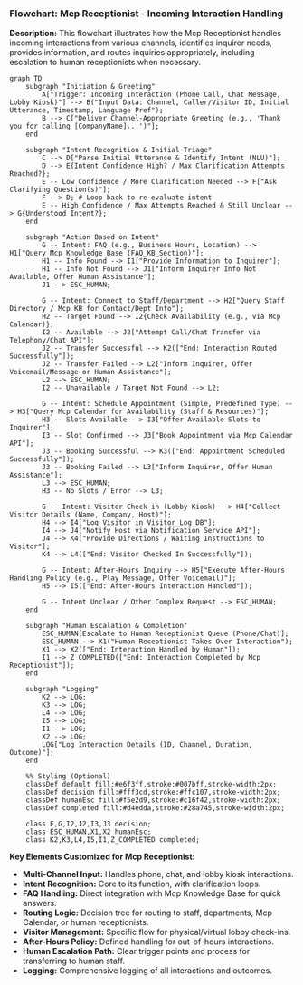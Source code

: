 ### Flowchart: Mcp Receptionist - Incoming Interaction Handling

**Description:** This flowchart illustrates how the Mcp Receptionist handles incoming interactions from various channels, identifies inquirer needs, provides information, and routes inquiries appropriately, including escalation to human receptionists when necessary.

```mermaid
graph TD
    subgraph "Initiation & Greeting"
        A["Trigger: Incoming Interaction (Phone Call, Chat Message, Lobby Kiosk)"] --> B("Input Data: Channel, Caller/Visitor ID, Initial Utterance, Timestamp, Language Pref");
        B --> C["Deliver Channel-Appropriate Greeting (e.g., 'Thank you for calling [CompanyName]...')"];
    end

    subgraph "Intent Recognition & Initial Triage"
        C --> D["Parse Initial Utterance & Identify Intent (NLU)"];
        D --> E{Intent Confidence High? / Max Clarification Attempts Reached?};
        E -- Low Confidence / More Clarification Needed --> F["Ask Clarifying Question(s)"];
        F --> D; # Loop back to re-evaluate intent
        E -- High Confidence / Max Attempts Reached & Still Unclear --> G{Understood Intent?};
    end

    subgraph "Action Based on Intent"
        G -- Intent: FAQ (e.g., Business Hours, Location) --> H1["Query Mcp Knowledge Base (FAQ_KB_Section)"];
        H1 -- Info Found --> I1["Provide Information to Inquirer"];
        H1 -- Info Not Found --> J1["Inform Inquirer Info Not Available, Offer Human Assistance"];
        J1 --> ESC_HUMAN; 

        G -- Intent: Connect to Staff/Department --> H2["Query Staff Directory / Mcp KB for Contact/Dept Info"];
        H2 -- Target Found --> I2{Check Availability (e.g., via Mcp Calendar)};
        I2 -- Available --> J2["Attempt Call/Chat Transfer via Telephony/Chat API"];
        J2 -- Transfer Successful --> K2(["End: Interaction Routed Successfully"]);
        J2 -- Transfer Failed --> L2["Inform Inquirer, Offer Voicemail/Message or Human Assistance"];
        L2 --> ESC_HUMAN;
        I2 -- Unavailable / Target Not Found --> L2;

        G -- Intent: Schedule Appointment (Simple, Predefined Type) --> H3["Query Mcp Calendar for Availability (Staff & Resources)"];
        H3 -- Slots Available --> I3["Offer Available Slots to Inquirer"];
        I3 -- Slot Confirmed --> J3["Book Appointment via Mcp Calendar API"];
        J3 -- Booking Successful --> K3(["End: Appointment Scheduled Successfully"]);
        J3 -- Booking Failed --> L3["Inform Inquirer, Offer Human Assistance"];
        L3 --> ESC_HUMAN;
        H3 -- No Slots / Error --> L3;

        G -- Intent: Visitor Check-in (Lobby Kiosk) --> H4["Collect Visitor Details (Name, Company, Host)"];
        H4 --> I4["Log Visitor in Visitor_Log_DB"];
        I4 --> J4["Notify Host via Notification Service API"];
        J4 --> K4["Provide Directions / Waiting Instructions to Visitor"];
        K4 --> L4(["End: Visitor Checked In Successfully"]);
        
        G -- Intent: After-Hours Inquiry --> H5["Execute After-Hours Handling Policy (e.g., Play Message, Offer Voicemail)"];
        H5 --> I5(["End: After-Hours Interaction Handled"]);

        G -- Intent Unclear / Other Complex Request --> ESC_HUMAN;
    end

    subgraph "Human Escalation & Completion"
        ESC_HUMAN[Escalate to Human Receptionist Queue (Phone/Chat)];
        ESC_HUMAN --> X1("Human Receptionist Takes Over Interaction");
        X1 --> X2(["End: Interaction Handled by Human"]);
        I1 --> Z_COMPLETED(["End: Interaction Completed by Mcp Receptionist"]);
    end

    subgraph "Logging"
        K2 --> LOG;
        K3 --> LOG;
        L4 --> LOG;
        I5 --> LOG;
        I1 --> LOG;
        X2 --> LOG;
        LOG["Log Interaction Details (ID, Channel, Duration, Outcome)"];
    end

    %% Styling (Optional)
    classDef default fill:#e6f3ff,stroke:#007bff,stroke-width:2px;
    classDef decision fill:#fff3cd,stroke:#ffc107,stroke-width:2px;
    classDef humanEsc fill:#f5e2d9,stroke:#c16f42,stroke-width:2px;
    classDef completed fill:#d4edda,stroke:#28a745,stroke-width:2px;

    class E,G,I2,J2,I3,J3 decision;
    class ESC_HUMAN,X1,X2 humanEsc;
    class K2,K3,L4,I5,I1,Z_COMPLETED completed;
```

**Key Elements Customized for Mcp Receptionist:**
*   **Multi-Channel Input:** Handles phone, chat, and lobby kiosk interactions.
*   **Intent Recognition:** Core to its function, with clarification loops.
*   **FAQ Handling:** Direct integration with Mcp Knowledge Base for quick answers.
*   **Routing Logic:** Decision tree for routing to staff, departments, Mcp Calendar, or human receptionists.
*   **Visitor Management:** Specific flow for physical/virtual lobby check-ins.
*   **After-Hours Policy:** Defined handling for out-of-hours interactions.
*   **Human Escalation Path:** Clear trigger points and process for transferring to human staff.
*   **Logging:** Comprehensive logging of all interactions and outcomes.

